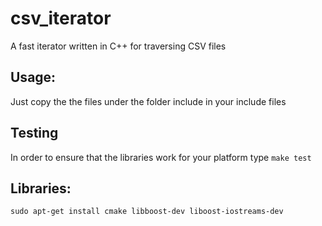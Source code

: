 csv_iterator
============

A fast iterator written in C++ for traversing CSV files

Usage:
------

Just copy the the files under the folder include in your include files

Testing
-------

In order to ensure that the libraries work for your platform type `make test`

Libraries:
----------

    sudo apt-get install cmake libboost-dev liboost-iostreams-dev
